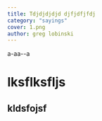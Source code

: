 ```yaml
---
title: Tdjdjdjdjd djfjdfjfdj
category: "sayings"
cover: 1.png
author: greg lobinski
---
```


a-aa--a

# lksflksfljs

## kldsfojsf